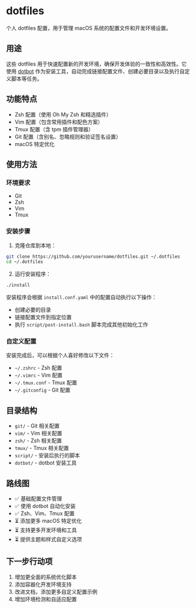 # dotfiles

个人 dotfiles 配置，用于管理 macOS 系统的配置文件和开发环境设置。

## 用途

这些 dotfiles 用于快速配置新的开发环境，确保开发体验的一致性和高效性。它使用 [dotbot](https://github.com/anishathalye/dotbot) 作为安装工具，自动完成链接配置文件、创建必要目录以及执行自定义脚本等任务。

## 功能特点

- Zsh 配置（使用 Oh My Zsh 和精选插件）
- Vim 配置（包含常用插件和配色方案）
- Tmux 配置（含 tpm 插件管理器）
- Git 配置（含别名、忽略规则和验证签名设置）
- macOS 特定优化

## 使用方法

### 环境要求

- Git
- Zsh
- Vim
- Tmux

### 安装步骤

1. 克隆仓库到本地：

```bash
git clone https://github.com/yourusername/dotfiles.git ~/.dotfiles
cd ~/.dotfiles
```

2. 运行安装程序：

```bash
./install
```

安装程序会根据 `install.conf.yaml` 中的配置自动执行以下操作：

- 创建必要的目录
- 链接配置文件到指定位置
- 执行 `script/post-install.bash` 脚本完成其他初始化工作

### 自定义配置

安装完成后，可以根据个人喜好修改以下文件：

- `~/.zshrc` - Zsh 配置
- `~/.vimrc` - Vim 配置
- `~/.tmux.conf` - Tmux 配置
- `~/.gitconfig` - Git 配置

## 目录结构

- `git/` - Git 相关配置
- `vim/` - Vim 相关配置
- `zsh/` - Zsh 相关配置
- `tmux/` - Tmux 相关配置
- `script/` - 安装后执行的脚本
- `dotbot/` - dotbot 安装工具

## 路线图

- ✅ 基础配置文件管理
- ✅ 使用 dotbot 自动化安装
- ✅ Zsh、Vim、Tmux 配置
- ⏳ 添加更多 macOS 特定优化
- ⏳ 支持更多开发环境和工具
- ⏳ 提供主题和样式自定义选项

## 下一步行动项

1. 增加更全面的系统优化脚本
2. 添加容器化开发环境支持
3. 改进文档，添加更多自定义配置示例
4. 增加环境检测和自适应配置
